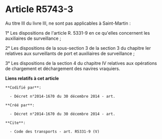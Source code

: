 # Article R5743-3

Au titre III du livre III, ne sont pas applicables à Saint-Martin : 

1° Les dispositions de l'article R. 5331-9 en ce qu'elles concernent les auxiliaires de surveillance ; 

2° Les dispositions de la sous-section 3 de la section 3 du chapitre Ier relatives aux surveillants de port et auxiliaires de
surveillance ; 

3° Les dispositions de la section 4 du chapitre IV relatives aux opérations de chargement et déchargement des navires
vraquiers.

**Liens relatifs à cet article**

	**Codifié par**:

	  - Décret n°2014-1670 du 30 décembre 2014 - art.

	**Créé par**:

	  - Décret n°2014-1670 du 30 décembre 2014 - art.

	**Cite**:

	  - Code des transports - art. R5331-9 (V)
